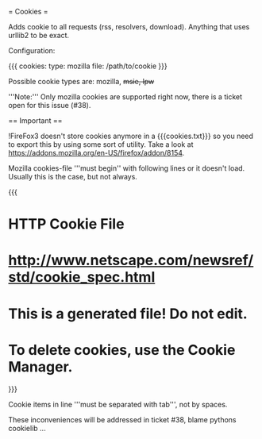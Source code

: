= Cookies =

Adds cookie to all requests (rss, resolvers, download). Anything that uses urllib2 to be exact.

Configuration:

{{{
cookies:
  type: mozilla
  file: /path/to/cookie
}}}

Possible cookie types are: mozilla, ~~msie, lpw~~

'''Note:''' Only mozilla cookies are supported right now, there is a ticket open for this issue (#38).

== Important ==

!FireFox3 doesn't store cookies anymore in a {{{cookies.txt}}} so you need to export this by using some sort of utility. Take a look at https://addons.mozilla.org/en-US/firefox/addon/8154.

Mozilla cookies-file '''must begin'' with following lines or it doesn't load. Usually this is the case, but not always.

{{{
# HTTP Cookie File
# http://www.netscape.com/newsref/std/cookie_spec.html
# This is a generated file!  Do not edit.
# To delete cookies, use the Cookie Manager.
}}}

Cookie items in line '''must be separated with tab''', not by spaces.

These inconveniences will be addressed in ticket #38, blame pythons cookielib ... 